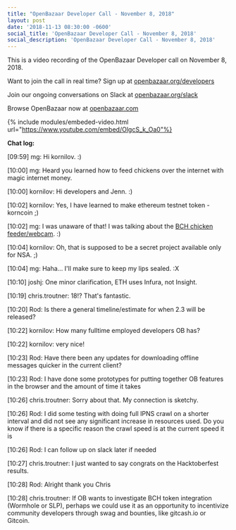 ```yaml
---
title: "OpenBazaar Developer Call - November 8, 2018"
layout: post
date: '2018-11-13 08:30:00 -0600'
social_title: 'OpenBazaar Developer Call - November 8, 2018'
social_description: 'OpenBazaar Developer Call - November 8, 2018'
---
```


This is a video recording of the OpenBazaar Developer call on November 8, 2018. 

Want to join the call in real time? Sign up at [openbazaar.org/developers](https://openbazaar.org/developers)

Join our ongoing conversations on Slack at [openbazaar.org/slack](https://openbazaar.org/slack)

Browse OpenBazaar now at [openbazaar.com](https://openbazaar.com)

{% include modules/embeded-video.html url="https://www.youtube.com/embed/OlgcS_k_Oa0"%}

**Chat log:**

[09:59] mg: Hi kornilov. :)

[10:00] mg: Heard you learned how to feed chickens over the internet with magic internet money.

[10:00] kornilov: Hi developers and Jenn. :)

[10:02] kornilov: Yes, I have learned to make ethereum testnet token - korncoin ;)

[10:02] mg: I was unaware of that! I was talking about the [BCH chicken feeder/webcam](https://www.twitch.tv/redpepper261). :)

[10:04] kornilov: Oh, that is supposed to be a secret project available only for NSA. ;)

[10:04] mg: Haha... I'll make sure to keep my lips sealed. :X

[10:10] joshj: One minor clarification, ETH uses Infura, not Insight.

[10:19] chris.troutner: 18!? That's fantastic.

[10:20] Rod: Is there a general timeline/estimate for when 2.3 will be released?

[10:22] kornilov: How many fulltime employed developers OB has?

[10:22] kornilov: very nice!

[10:23] Rod: Have there been any updates for downloading offline messages quicker in the current client?

[10:23] Rod: I have done some prototypes for putting together OB features in the browser and the amount of time it takes

[10:26] chris.troutner: Sorry about that. My connection is sketchy.

[10:26] Rod: I did some testing with doing full IPNS crawl on a shorter interval and did not see any significant increase in resources used. Do you know if there is a specific reason the crawl speed is at the current speed it is

[10:26] Rod: I can follow up on slack later if needed

[10:27] chris.troutner: I just wanted to say congrats on the Hacktoberfest results.

[10:28] Rod: Alright thank you Chris

[10:28] chris.troutner: If OB wants to investigate BCH token integration (Wormhole or SLP), perhaps we could use it as an opportunity to incentivize community developers through swag and bounties, like gitcash.io or Gitcoin.
